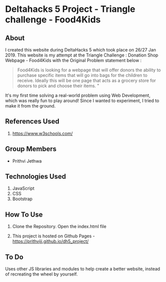 # Deltahacks 5 Project - Triangle challenge - Food4Kids 

## About

I created this website during DeltaHacks 5 which took place on 26/27 Jan 2019. 
This website is my attempt at the Triangle Challenge : Donation Shop Webpage - Food4Kids 
with the Original Problem statement below :

>Food4Kids is looking for a webpage that will offer donors the ability to purchase specific items that will go into bags for the children to receive. Ideally this will be one page that acts as a grocery store for donors to pick and choose their items. " 

It's my first time solving a real-world problem using Web Development, which was really fun to play around!
Since I wanted to experiment, I tried to make it from the ground.

## References Used

1. https://www.w3schools.com/

## Group Members
* Prithvi Jethwa

## Technologies Used
1. JavaScript
2. CSS
3. Bootstrap


## How To Use

1. Clone the Repository. Open the index.html file

2. This project is hosted on Github Pages - https://prithvijj.github.io/dh5_project/

## To Do

Uses other JS libraries and modules to help create a better website, instead of recreating the wheel by yourself.

